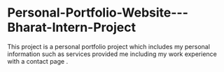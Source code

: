# Personal-Portfolio-Website---Bharat-Intern-Project
This project is a personal portfolio project which includes my personal information such as services provided me including my work experience with a contact page .
